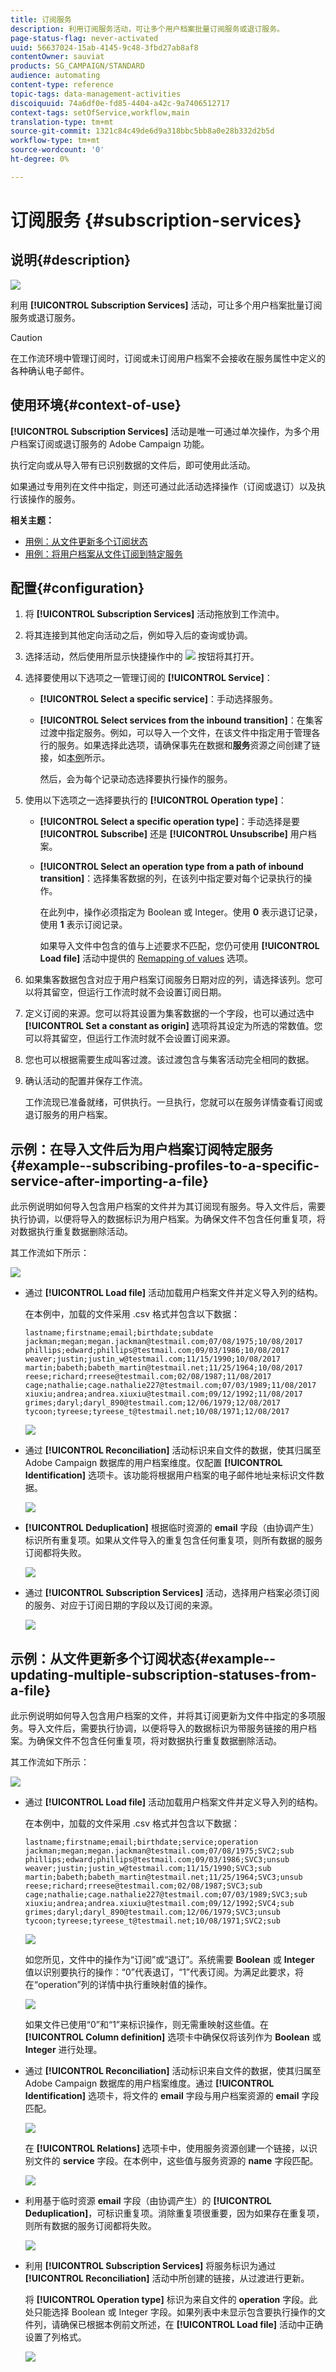 ```yaml
---
title: 订阅服务
description: 利用订阅服务活动，可让多个用户档案批量订阅服务或退订服务。
page-status-flag: never-activated
uuid: 56637024-15ab-4145-9c48-3fbd27ab8af8
contentOwner: sauviat
products: SG_CAMPAIGN/STANDARD
audience: automating
content-type: reference
topic-tags: data-management-activities
discoiquuid: 74a6df0e-fd85-4404-a42c-9a7406512717
context-tags: setOfService,workflow,main
translation-type: tm+mt
source-git-commit: 1321c84c49de6d9a318bbc5bb8a0e28b332d2b5d
workflow-type: tm+mt
source-wordcount: '0'
ht-degree: 0%

---
```



# 订阅服务 {#subscription-services}

## 说明{#description}

![](assets/wf_subscription.png)

利用 **[!UICONTROL Subscription Services]** 活动，可让多个用户档案批量订阅服务或退订服务。

>[!CAUTION]
>
>在工作流环境中管理订阅时，订阅或未订阅用户档案不会接收在服务属性中定义的各种确认电子邮件。

## 使用环境{#context-of-use}

**[!UICONTROL Subscription Services]** 活动是唯一可通过单次操作，为多个用户档案订阅或退订服务的 Adobe Campaign 功能。

执行定向或从导入带有已识别数据的文件后，即可使用此活动。

如果通过专用列在文件中指定，则还可通过此活动选择操作（订阅或退订）以及执行该操作的服务。

**相关主题：**

* [用例：从文件更新多个订阅状态](../../automating/using/updating-subscriptions-from-file.md)
* [用例：将用户档案从文件订阅到特定服务](../../automating/using/subscribing-profiles-from-file.md)

## 配置{#configuration}

1. 将 **[!UICONTROL Subscription Services]** 活动拖放到工作流中。
1. 将其连接到其他定向活动之后，例如导入后的查询或协调。
1. 选择活动，然后使用所显示快捷操作中的 ![](assets/edit_darkgrey-24px.png) 按钮将其打开。
1. 选择要使用以下选项之一管理订阅的 **[!UICONTROL Service]**：

   * **[!UICONTROL Select a specific service]**：手动选择服务。
   * **[!UICONTROL Select services from the inbound transition]**：在集客过渡中指定服务。例如，可以导入一个文件，在该文件中指定用于管理各行的服务。如果选择此选项，请确保事先在数据和&#x200B;**服务**&#x200B;资源之间创建了链接，如[本例](#example--updating-multiple-subscription-statuses-from-a-file)所示。

      然后，会为每个记录动态选择要执行操作的服务。

1. 使用以下选项之一选择要执行的 **[!UICONTROL Operation type]**：

   * **[!UICONTROL Select a specific operation type]**：手动选择是要 **[!UICONTROL Subscribe]** 还是 **[!UICONTROL Unsubscribe]** 用户档案。
   * **[!UICONTROL Select an operation type from a path of inbound transition]**：选择集客数据的列，在该列中指定要对每个记录执行的操作。

      在此列中，操作必须指定为 Boolean 或 Integer。使用 **0** 表示退订记录，使用 **1** 表示订阅记录。

      如果导入文件中包含的值与上述要求不匹配，您仍可使用 **[!UICONTROL Load file]** 活动中提供的 [Remapping of values](../../automating/using/load-file.md#column-format) 选项。

1. 如果集客数据包含对应于用户档案订阅服务日期对应的列，请选择该列。您可以将其留空，但运行工作流时就不会设置订阅日期。
1. 定义订阅的来源。您可以将其设置为集客数据的一个字段，也可以通过选中 **[!UICONTROL Set a constant as origin]** 选项将其设定为所选的常数值。您可以将其留空，但运行工作流时就不会设置订阅来源。
1. 您也可以根据需要生成叫客过渡。该过渡包含与集客活动完全相同的数据。
1. 确认活动的配置并保存工作流。

   工作流现已准备就绪，可供执行。一旦执行，您就可以在服务详情查看订阅或退订服务的用户档案。

## 示例：在导入文件后为用户档案订阅特定服务{#example--subscribing-profiles-to-a-specific-service-after-importing-a-file}

此示例说明如何导入包含用户档案的文件并为其订阅现有服务。导入文件后，需要执行协调，以便将导入的数据标识为用户档案。为确保文件不包含任何重复项，将对数据执行重复数据删除活动。

其工作流如下所示：

![](assets/subscription_activity_example1.png)

* 通过 **[!UICONTROL Load file]** 活动加载用户档案文件并定义导入列的结构。

   在本例中，加载的文件采用 .csv 格式并包含以下数据：

   ```
   lastname;firstname;email;birthdate;subdate
   jackman;megan;megan.jackman@testmail.com;07/08/1975;10/08/2017
   phillips;edward;phillips@testmail.com;09/03/1986;10/08/2017
   weaver;justin;justin_w@testmail.com;11/15/1990;10/08/2017
   martin;babeth;babeth_martin@testmail.net;11/25/1964;10/08/2017
   reese;richard;rreese@testmail.com;02/08/1987;11/08/2017
   cage;nathalie;cage.nathalie227@testmail.com;07/03/1989;11/08/2017
   xiuxiu;andrea;andrea.xiuxiu@testmail.com;09/12/1992;11/08/2017
   grimes;daryl;daryl_890@testmail.com;12/06/1979;12/08/2017
   tycoon;tyreese;tyreese_t@testmail.net;10/08/1971;12/08/2017
   ```

   ![](assets/subscription_activity_example2.png)

* 通过 **[!UICONTROL Reconciliation]** 活动标识来自文件的数据，使其归属至 Adobe Campaign 数据库的用户档案维度。仅配置 **[!UICONTROL Identification]** 选项卡。该功能将根据用户档案的电子邮件地址来标识文件数据。

   ![](assets/subscription_activity_example3.png)

* **[!UICONTROL Deduplication]** 根据临时资源的 **email** 字段（由协调产生）标识所有重复项。如果从文件导入的重复包含任何重复项，则所有数据的服务订阅都将失败。

   ![](assets/subscription_activity_example5.png)

* 通过 **[!UICONTROL Subscription Services]** 活动，选择用户档案必须订阅的服务、对应于订阅日期的字段以及订阅的来源。

   ![](assets/subscription_activity_example4.png)

## 示例：从文件更新多个订阅状态{#example--updating-multiple-subscription-statuses-from-a-file}

此示例说明如何导入包含用户档案的文件，并将其订阅更新为文件中指定的多项服务。导入文件后，需要执行协调，以便将导入的数据标识为带服务链接的用户档案。为确保文件不包含任何重复项，将对数据执行重复数据删除活动。

其工作流如下所示：

![](assets/subscription_activity_example1.png)

* 通过 **[!UICONTROL Load file]** 活动加载用户档案文件并定义导入列的结构。

   在本例中，加载的文件采用 .csv 格式并包含以下数据：

   ```
   lastname;firstname;email;birthdate;service;operation
   jackman;megan;megan.jackman@testmail.com;07/08/1975;SVC2;sub
   phillips;edward;phillips@testmail.com;09/03/1986;SVC3;unsub
   weaver;justin;justin_w@testmail.com;11/15/1990;SVC3;sub
   martin;babeth;babeth_martin@testmail.net;11/25/1964;SVC3;unsub
   reese;richard;rreese@testmail.com;02/08/1987;SVC3;sub
   cage;nathalie;cage.nathalie227@testmail.com;07/03/1989;SVC3;sub
   xiuxiu;andrea;andrea.xiuxiu@testmail.com;09/12/1992;SVC4;sub
   grimes;daryl;daryl_890@testmail.com;12/06/1979;SVC3;unsub
   tycoon;tyreese;tyreese_t@testmail.net;10/08/1971;SVC2;sub
   ```

   ![](assets/subscription_example_load_file.png)

   如您所见，文件中的操作为“订阅”或“退订”。系统需要 **Boolean** 或 **Integer** 值以识别要执行的操作：“0”代表退订，“1”代表订阅。为满足此要求，将在“operation”列的详情中执行重映射值的操作。

   ![](assets/subscription_example_remapping.png)

   如果文件已使用“0”和“1”来标识操作，则无需重映射这些值。在 **[!UICONTROL Column definition]** 选项卡中确保仅将该列作为 **Boolean** 或 **Integer** 进行处理。

* 通过 **[!UICONTROL Reconciliation]** 活动标识来自文件的数据，使其归属至 Adobe Campaign 数据库的用户档案维度。通过 **[!UICONTROL Identification]** 选项卡，将文件的 **email** 字段与用户档案资源的 **email** 字段匹配。

   ![](assets/subscription_activity_example3.png)

   在 **[!UICONTROL Relations]** 选项卡中，使用服务资源创建一个链接，以识别文件的 **service** 字段。在本例中，这些值与服务资源的 **name** 字段匹配。

   ![](assets/subscription_example_service_relation.png)

* 利用基于临时资源 **email** 字段（由协调产生）的 **[!UICONTROL Deduplication]**，可标识重复项。消除重复项很重要，因为如果存在重复项，则所有数据的服务订阅都将失败。

   ![](assets/subscription_activity_example5.png)

* 利用 **[!UICONTROL Subscription Services]** 将服务标识为通过 **[!UICONTROL Reconciliation]** 活动中所创建的链接，从过渡进行更新。

   将 **[!UICONTROL Operation type]** 标识为来自文件的 **operation** 字段。此处只能选择 Boolean 或 Integer 字段。如果列表中未显示包含要执行操作的文件列，请确保已根据本例前文所述，在 **[!UICONTROL Load file]** 活动中正确设置了列格式。

   ![](assets/subscription_activity_example_from_file.png)

